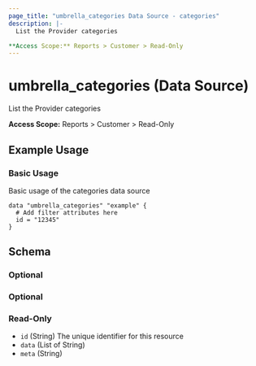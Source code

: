 ```yaml
---
page_title: "umbrella_categories Data Source - categories"
description: |-
  List the Provider categories

**Access Scope:** Reports > Customer > Read-Only
---
```


# umbrella_categories (Data Source)

List the Provider categories

**Access Scope:** Reports > Customer > Read-Only

## Example Usage


### Basic Usage

Basic usage of the categories data source

```hcl
data "umbrella_categories" "example" {
  # Add filter attributes here
  id = "12345"
}
```



## Schema

### Optional



### Optional



### Read-Only

- `id` (String) The unique identifier for this resource
- `data` (List of String) 
- `meta` (String) 




